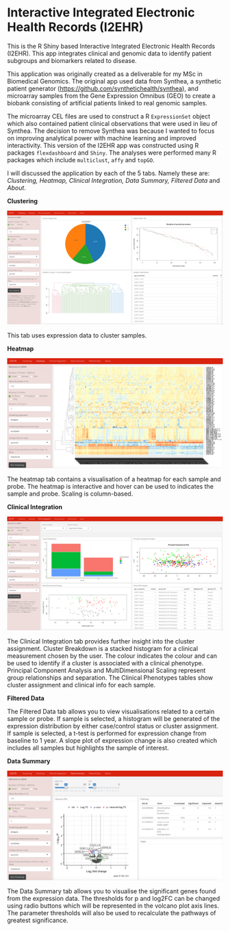 # Interactive Integrated Electronic Health Records (I2EHR)



This is the R Shiny based Interactive Integrated Electronic Health Records (I2EHR). This app integrates clinical and genomic data to identify patient subgroups and biomarkers related to disease. 

This application was originally created as a deliverable for my MSc in Biomedical Genomics. The original app used data from Synthea, a synthetic patient generator (https://github.com/synthetichealth/synthea), and microarray samples from the Gene Expression Omnibus (GEO) to create a biobank consisting of artificial patients linked to real genomic samples. 

The microarray CEL files are used to construct a R <code>ExpressionSet</code> object which also contained patient clinical observations that were used in lieu of Synthea. The decision to remove Synthea was because I wanted to focus on improving analytical power with machine learning and improved interactivity. This version of the I2EHR app was constructed using R packages <code>flexdashboard</code> and <code>Shiny</code>. The analyses were performed many R packages which include <code>multiclust</code>, <code>affy</code> and <code>topGO</code>. 

I will discussed the application by each of the 5 tabs. Namely these are: *Clustering, Heatmap, Clinical Integration, Data Summary, Filtered Data* and *About*. 



**Clustering**

![Clustering Tab](I2EHRv2/www/clustering.png)



This tab uses expression data to cluster samples. 



**Heatmap**

![Clustering Tab](I2EHRv2/www/heatmap.png)



The heatmap tab contains a visualisation of a heatmap for each sample and probe. The heatmap is interactive and hover can be used to indicates the sample and probe. Scaling is column-based.



**Clinical Integration**

![Clustering Tab](I2EHRv2/www/clinical_integration.png)



The Clinical Integration tab provides further insight into the cluster assignment. Cluster Breakdown is a stacked histogram for a clinical measurement chosen by the user. The colour indicates the colour and can be used to identify if a cluster is associated with a clinical phenotype. Principal Component Analysis and MultiDimensional Scaling represent group relationships and separation.  The Clinical Phenotypes tables show cluster assignment and clinical info for each sample.



**Filtered Data**

The Filtered Data tab allows you to view visualisations related to a certain sample or probe. If sample is selected, a histogram will be generated of the expression distribution by either case/control status or cluster assignment. If sample is selected, a t-test is performed for expression change from baseline to 1 year. A slope plot of expression change is also created which includes all samples but highlights the sample of interest.

**Data Summary**

![Clustering Tab](I2EHRv2/www/datasummary.png)

The Data Summary tab allows you to visualise the significant genes found from the expression data. The thresholds for p and log2FC can be changed using radio buttons which will be represented in the volcano plot axis lines. The parameter thresholds will also be used to recalculate the pathways of greatest significance. 